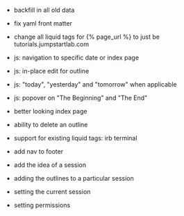 * backfill in all old data
* fix yaml front matter
* change all liquid tags for {% page_url %} to just be tutorials.jumpstartlab.com

* js: navigation to specific date or index page
* js: in-place edit for outline
* js: "today", "yesterday" and "tomorrow" when applicable
* js: popover on "The Beginning" and "The End"

* better looking index page
* ability to delete an outline

* support for existing liquid tags: irb terminal

* add nav to footer
* add the idea of a session
* adding the outlines to a particular session
* setting the current session

* setting permissions